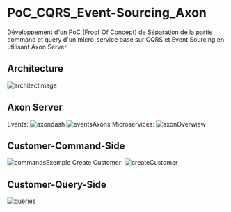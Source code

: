 # PoC_CQRS_Event-Sourcing_Axon
Développement d'un PoC (Froof Of Concept) de Séparation de la partie command et query d'un micro-service basé sur CQRS et Event Sourcing en utilisant Axon Server
## Architecture 
![architectimage](https://user-images.githubusercontent.com/62752474/148677851-9b324768-1462-4e2f-ab9d-fd32e0d5ca73.png)
## Axon Server
Events:
![axondash](https://user-images.githubusercontent.com/62752474/148677836-27df1fb7-06f0-457d-af23-5000f03da135.PNG)
![eventsAxons](https://user-images.githubusercontent.com/62752474/148677813-5e171725-93be-430a-a304-de3cc5856e94.PNG)
Microservices:
![axonOverwiew](https://user-images.githubusercontent.com/62752474/148677808-8053c040-ce23-4452-9967-ec5282fa4c4e.PNG)

## Customer-Command-Side
![commandsExemple](https://user-images.githubusercontent.com/62752474/148677837-aa42ecee-77ae-4978-869e-fff670bc7361.PNG)
Create Customer:
![createCustomer](https://user-images.githubusercontent.com/62752474/148677838-bfc5ff29-820b-4fad-9424-b33926a65073.PNG)

## Customer-Query-Side
![queries](https://user-images.githubusercontent.com/62752474/148677816-108b49f0-142a-4eb0-b690-83883e9a24d1.PNG)
